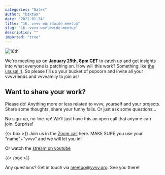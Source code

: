 ```yaml
---
categories: "Dates"
author: "baxtan"
date: "2022-01-24"
title: "16. vvvv worldwide meetup"
slug: "16.-vvvv-worldwide-meetup"
description: ""
imported: "true"
---
```



![16th](Screenshot%202022-01-24%20113611.png) 

We're meeting up on **January 25th, 8pm CET** to catch up and get insights into what everyone is patching on. How will this work? Something like [the ususal :)](https://www.youtube.com/playlist?list=PL2KeRstDQVRQUgSEa604MaS3HtA8UgPUt). So please fill up your bucket of popcorn and invite all your vvvvriends and vvvvamily to join us!

##  Want to share your work?

Please do! Anything more or less related to vvvv, yourself and your projects. Share some thoughts, share your funny fails. Or just ask some questions...

No sign-up, no line-up! We'll just have this an open call that anyone can join. Surprise!


{{< box >}}
Join us in the [Zoom call](https://us02web.zoom.us/j/89372296338?pwd=aCtxL2d1ZTZtcVNNci9KMXRpWEpNdz09) here. MAKE SURE you use your "name"+"vvvv" and we will let you in!

Or watch the [stream on youtube](https://youtu.be/UBb7SgccLtk)

{{< /box >}}

Any questions? Get in touch via meetup@vvvv.org. See you there!